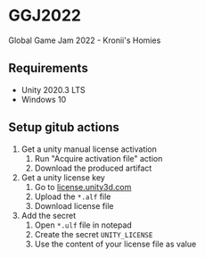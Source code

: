 # GGJ2022

Global Game Jam 2022 - Kronii's Homies

## Requirements

- Unity 2020.3 LTS
- Windows 10

## Setup gitub actions

1. Get a unity manual license activation
    1. Run "Acquire activation file" action
    2. Download the produced artifact
2. Get a unity license key
    1. Go to [license.unity3d.com](license.unity3d.com)
    2. Upload the `*.alf` file
    3. Download license file
3. Add the secret
    1. Open `*.ulf` file in notepad
    2. Create the secret `UNITY_LICENSE`
    3. Use the content of your license file as value
